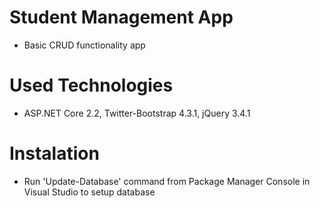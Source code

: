 # Student Management App
- Basic CRUD functionality app
# Used Technologies
- ASP.NET Core 2.2, Twitter-Bootstrap 4.3.1, jQuery 3.4.1
# Instalation
- Run 'Update-Database' command from Package Manager Console in Visual Studio to setup database
